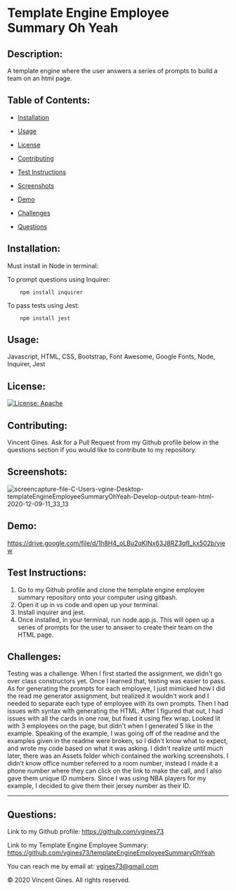 # **Template Engine Employee Summary Oh Yeah**
## Description:
A template engine where the user answers a series of prompts to build a team on an html page.

## Table of Contents:

* [Installation](#Installation)

* [Usage](#Usage)

* [License](#License)

* [Contributing](#Contributing)

* [Test Instructions](#Test-Instructions)

* [Screenshots](#Screenshots)

* [Demo](#Demo)

* [Challenges](#Challenges)

* [Questions](#Questions)

## Installation:
Must install in Node in terminal:

To prompt questions using Inquirer: 

        npm install inquirer


To pass tests using Jest: 

        npm install jest

## Usage:
Javascript, HTML, CSS, Bootstrap, Font Awesome, Google Fonts, Node, Inquirer, Jest

## License: 

[![License: Apache](https://img.shields.io/badge/License-Apache%202.0-blue.svg)](https://opensource.org/licenses/Apache-2.0)

## Contributing:
Vincent Gines. Ask for a Pull Request from my Github profile below in the questions section if you would like to contribute to my repository.

## Screenshots:
![screencapture-file-C-Users-vgine-Desktop-templateEngineEmployeeSummaryOhYeah-Develop-output-team-html-2020-12-09-11_33_13](https://user-images.githubusercontent.com/71681031/101684623-939d0000-3a1b-11eb-9def-c2f573761f93.png)

## Demo:

https://drive.google.com/file/d/1h8H4_oLBu2qKINx63J8RZ3qfI_kx502b/view


## Test Instructions:

1. Go to my Github profile and clone the template engine employee summary repository onto your computer using gitbash.
2. Open it up in vs code and open up your terminal.
3. Install inquirer and jest.
4. Once installed, in your terminal, run node.app.js. This will open up a series of prompts for the user to answer to create their team on the HTML page.

## Challenges:

Testing was a challenge. When I first started the assignment, we didn't go over class constructors yet. Once I learned that, testing was easier to pass. As for generating the prompts for each employee, I just mimicked how I did the read me generator assignment, but realized it wouldn't work and I needed to separate each type of employee with its own prompts. Then I had issues with syntax with generating the HTML. After I figured that out, I had issues with all the cards in one row, but fixed it using flex wrap. Looked lit with 3 employees on the page, but didn't when I generated 5 like in the example. Speaking of the example, I was going off of the readme and the examples given in the readme were broken, so I didn't know what to expect, and wrote my code based on what it was asking. I didn't realize until much later, there was an Assets folder which contained the working screenshots. I didn't know office number referred to a room number, instead I made it a phone number where they can click on the link to make the call, and I also gave them unique ID numbers. Since I was using NBA players for my example, I decided to give them their jersey number as their ID. 

---
## Questions:
Link to my Github profile: https://github.com/vgines73

Link to my Template Engine Employee Summary: https://github.com/vgines73/templateEngineEmployeeSummaryOhYeah

You can reach me by email at: vgines73@gmail.com

© 2020 Vincent Gines. All rights reserved. 